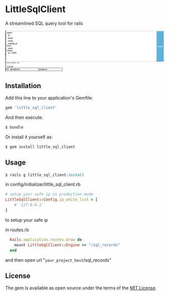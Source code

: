 # LittleSqlClient
A streamlined SQL query tool for rails

![example](https://github.com/jiyarong/little_sql_client/blob/master/example.png)

## Installation
Add this line to your application's Gemfile:

```ruby
gem 'little_sql_client'
```

And then execute:
```bash
$ bundle
```

Or install it yourself as:
```bash
$ gem install little_sql_client
```

## Usage
```ruby
$ rails g little_sql_client:install
```
in config/initializer/little_sql_client.rb 
```ruby
# setup your safe ip in production mode
LittleSqlClient::Config.ip_white_list = [
    # '127.0.0.1'
]
```
to setup your safe ip

in routes.rb
```ruby
  Rails.application.routes.draw do
    mount LittleSqlClient::Engine => "/sql_records"
  end
```
and then open url "`your_project_host`/sql_records"


## License
The gem is available as open source under the terms of the [MIT License](http://opensource.org/licenses/MIT).
